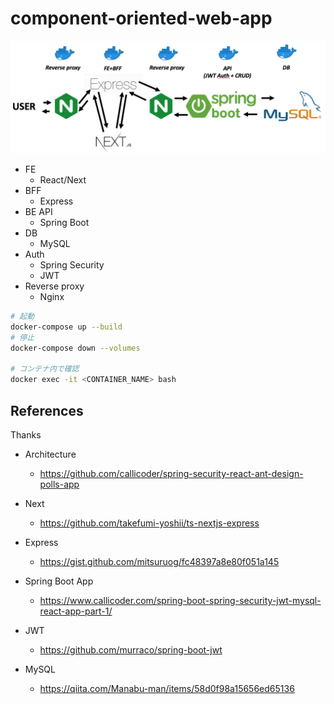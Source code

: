 # component-oriented-web-app

![](./architecture.png)

- FE
  - React/Next
- BFF
  - Express
- BE API
  - Spring Boot
- DB
  - MySQL
- Auth
  - Spring Security
  - JWT
- Reverse proxy
  - Nginx

```bash
# 起動
docker-compose up --build
# 停止
docker-compose down --volumes

# コンテナ内で確認
docker exec -it <CONTAINER_NAME> bash
```



## References

Thanks

- Architecture
  - https://github.com/callicoder/spring-security-react-ant-design-polls-app
- Next
  - https://github.com/takefumi-yoshii/ts-nextjs-express
- Express
  - https://gist.github.com/mitsuruog/fc48397a8e80f051a145

- Spring Boot App
  - https://www.callicoder.com/spring-boot-spring-security-jwt-mysql-react-app-part-1/
- JWT
  - https://github.com/murraco/spring-boot-jwt
- MySQL
  - https://qiita.com/Manabu-man/items/58d0f98a15656ed65136
